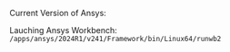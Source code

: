 Current Version of Ansys:

Lauching Ansys Workbench: `/apps/ansys/2024R1/v241/Framework/bin/Linux64/runwb2`
